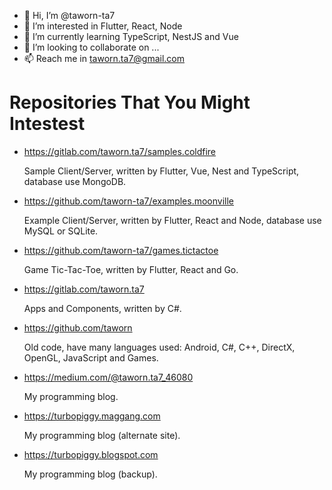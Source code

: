 * 👋 Hi, I’m @taworn-ta7
* 👀 I’m interested in Flutter, React, Node
* 🌱 I’m currently learning TypeScript, NestJS and Vue
* 💞️ I’m looking to collaborate on ...
* 📫 Reach me in taworn.ta7@gmail.com

<!---
taworn-ta7/taworn-ta7 is a ✨ special ✨ repository because its `README.md` (this file) appears on your GitHub profile.
You can click the Preview link to take a look at your changes.
--->

# Repositories That You Might Intestest

* https://gitlab.com/taworn.ta7/samples.coldfire

	Sample Client/Server, written by Flutter, Vue, Nest and TypeScript, database use MongoDB.

* https://github.com/taworn-ta7/examples.moonville

	Example Client/Server, written by Flutter, React and Node, database use MySQL or SQLite.

* https://github.com/taworn-ta7/games.tictactoe

	Game Tic-Tac-Toe, written by Flutter, React and Go.

* https://gitlab.com/taworn.ta7

	Apps and Components, written by C#.

* https://github.com/taworn

	Old code, have many languages used: Android, C#, C++, DirectX, OpenGL, JavaScript and Games.

* https://medium.com/@taworn.ta7_46080

	My programming blog.

* https://turbopiggy.maggang.com

	My programming blog (alternate site).

* https://turbopiggy.blogspot.com

	My programming blog (backup).

